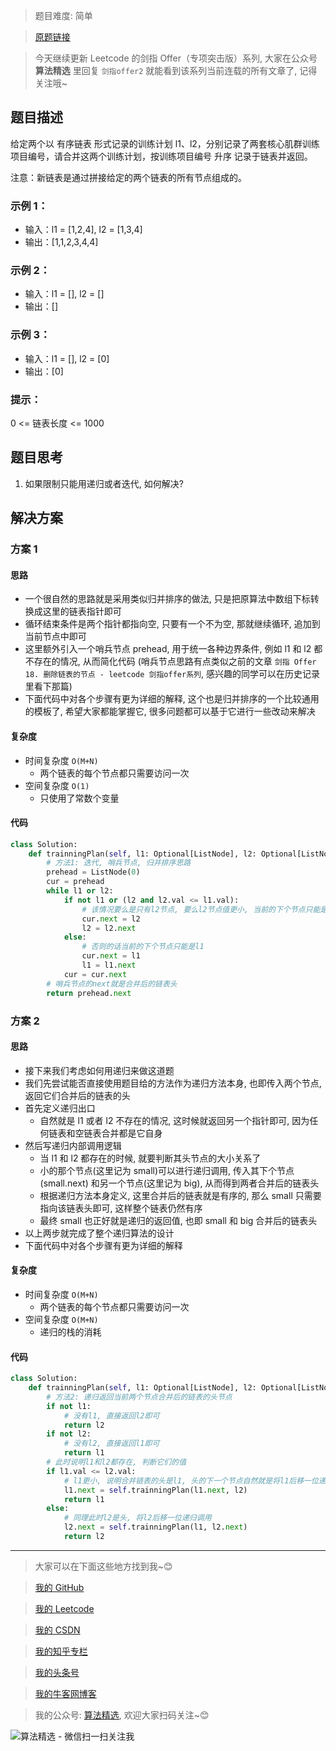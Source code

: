 > 题目难度: 简单

> [原题链接](https://leetcode-cn.com/problems/fan-zhuan-lian-biao-lcof/)

> 今天继续更新 Leetcode 的剑指 Offer（专项突击版）系列, 大家在公众号 **算法精选** 里回复 `剑指offer2` 就能看到该系列当前连载的所有文章了, 记得关注哦~

## 题目描述

给定两个以 有序链表 形式记录的训练计划 l1、l2，分别记录了两套核心肌群训练项目编号，请合并这两个训练计划，按训练项目编号 升序 记录于链表并返回。

注意：新链表是通过拼接给定的两个链表的所有节点组成的。

### 示例 1：

- 输入：l1 = [1,2,4], l2 = [1,3,4]
- 输出：[1,1,2,3,4,4]

### 示例 2：

- 输入：l1 = [], l2 = []
- 输出：[]

### 示例 3：

- 输入：l1 = [], l2 = [0]
- 输出：[0]

### 提示：

0 <= 链表长度 <= 1000

## 题目思考

1. 如果限制只能用递归或者迭代, 如何解决?

## 解决方案

### 方案 1

#### 思路

- 一个很自然的思路就是采用类似归并排序的做法, 只是把原算法中数组下标转换成这里的链表指针即可
- 循环结束条件是两个指针都指向空, 只要有一个不为空, 那就继续循环, 追加到当前节点中即可
- 这里额外引入一个哨兵节点 prehead, 用于统一各种边界条件, 例如 l1 和 l2 都不存在的情况, 从而简化代码 (哨兵节点思路有点类似之前的文章 `剑指 Offer 18. 删除链表的节点 - leetcode 剑指offer系列`, 感兴趣的同学可以在历史记录里看下那篇)
- 下面代码中对各个步骤有更为详细的解释, 这个也是归并排序的一个比较通用的模板了, 希望大家都能掌握它, 很多问题都可以基于它进行一些改动来解决

#### 复杂度

- 时间复杂度 `O(M+N)`
  - 两个链表的每个节点都只需要访问一次
- 空间复杂度 `O(1)`
  - 只使用了常数个变量

#### 代码

```python
class Solution:
    def trainningPlan(self, l1: Optional[ListNode], l2: Optional[ListNode]) -> Optional[ListNode]:
        # 方法1: 迭代, 哨兵节点, 归并排序思路
        prehead = ListNode(0)
        cur = prehead
        while l1 or l2:
            if not l1 or (l2 and l2.val <= l1.val):
                # 该情况要么是只有l2节点, 要么l2节点值更小, 当前的下个节点只能是l2
                cur.next = l2
                l2 = l2.next
            else:
                # 否则的话当前的下个节点只能是l1
                cur.next = l1
                l1 = l1.next
            cur = cur.next
        # 哨兵节点的next就是合并后的链表头
        return prehead.next
```

### 方案 2

#### 思路

- 接下来我们考虑如何用递归来做这道题
- 我们先尝试能否直接使用题目给的方法作为递归方法本身, 也即传入两个节点, 返回它们合并后的链表的头
- 首先定义递归出口
  - 自然就是 l1 或者 l2 不存在的情况, 这时候就返回另一个指针即可, 因为任何链表和空链表合并都是它自身
- 然后写递归内部调用逻辑
  - 当 l1 和 l2 都存在的时候, 就要判断其头节点的大小关系了
  - 小的那个节点(这里记为 small)可以进行递归调用, 传入其下个节点 (small.next) 和另一个节点(这里记为 big), 从而得到两者合并后的链表头
  - 根据递归方法本身定义, 这里合并后的链表就是有序的, 那么 small 只需要指向该链表头即可, 这样整个链表仍然有序
  - 最终 small 也正好就是递归的返回值, 也即 small 和 big 合并后的链表头
- 以上两步就完成了整个递归算法的设计
- 下面代码中对各个步骤有更为详细的解释

#### 复杂度

- 时间复杂度 `O(M+N)`
  - 两个链表的每个节点都只需要访问一次
- 空间复杂度 `O(M+N)`
  - 递归的栈的消耗

#### 代码

```python
class Solution:
    def trainningPlan(self, l1: Optional[ListNode], l2: Optional[ListNode]) -> Optional[ListNode]:
        # 方法2: 递归返回当前两个节点合并后的链表的头节点
        if not l1:
            # 没有l1, 直接返回l2即可
            return l2
        if not l2:
            # 没有l2, 直接返回l1即可
            return l1
        # 此时说明l1和l2都存在, 判断它们的值
        if l1.val <= l2.val:
            # l1更小, 说明合并链表的头是l1, 头的下一个节点自然就是将l1后移一位递归调用后的结果
            l1.next = self.trainningPlan(l1.next, l2)
            return l1
        else:
            # 同理此时l2是头, 将l2后移一位递归调用
            l2.next = self.trainningPlan(l1, l2.next)
            return l2
```

---

> 大家可以在下面这些地方找到我~😊

> [我的 GitHub](https://github.com/zjulyx)

> [我的 Leetcode](https://leetcode-cn.com/u/suibianfahui/)

> [我的 CSDN](https://me.csdn.net/zjulyx1993)

> [我的知乎专栏](https://zhuanlan.zhihu.com/c_1242508721932464128)

> [我的头条号](https://www.toutiao.com/c/user/1090304683804520/#mid=1671643017345028)

> [我的牛客网博客](https://blog.nowcoder.net/zjulyx)

> 我的公众号: [算法精选](https://mp.weixin.qq.com/s?__biz=MzA5MDk1MjI5MA==&mid=2247484158&idx=1&sn=90176bac32cf7af40e4074c721fd8a95&chksm=900285f3a7750ce5a068c9c9773781461819633f2fd60533732637ec9520c908371ebc218d49&scene=178&cur_album_id=1386231241346859009#rd), 欢迎大家扫码关注~😊

![算法精选 - 微信扫一扫关注我](https://pic1.zhimg.com/80/v2-7c988a7b35886df51596ef23616764ac_1440w.jpg)
